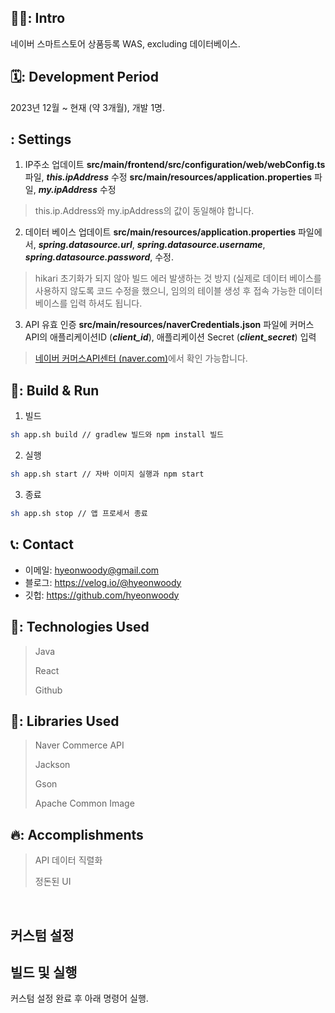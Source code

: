 ## 🧑‍💻: Intro
네이버 스마트스토어 상품등록 WAS, excluding 데이터베이스.


## 🗓️: Development Period
2023년 12월 ~ 현재 (약 3개월), 개발 1명.

## : Settings
1. IP주소 업데이트
   **src/main/frontend/src/configuration/web/webConfig.ts** 파일, ***this.ipAddress*** 수정
   **src/main/resources/application.properties** 파일, ***my.ipAddress*** 수정

>	this.ip.Address와 my.ipAddress의 값이 동일해야 합니다.

2. 데이터 베이스 업데이트
   **src/main/resources/application.properties** 파일에서,
   ***spring.datasource.url***,
   ***spring.datasource.username***,
   ***spring.datasource.password***,
   수정.

>	hikari 초기화가 되지 않아 빌드 에러 발생하는 것 방지
(실제로 데이터 베이스를 사용하지 않도록 코드 수정을 했으니,
임의의 테이블 생성 후 접속 가능한 데이터 베이스를 입력 하셔도 됩니다.

3. API 유효 인증
   **src/main/resources/naverCredentials.json** 파일에
   커머스 API의 애플리케이션ID (***client_id***), 애플리케이션 Secret (***client_secret***) 입력

>[네이버 커머스API센터 (naver.com)](https://apicenter.commerce.naver.com/ko/member/application/manage/detail;id=XXXXXXXXXXXXXXXXXXX)에서 확인 가능합니다.

## 🚀: Build & Run

1. 빌드
```bash
sh app.sh build // gradlew 빌드와 npm install 빌드
```
2. 실행
```bash
sh app.sh start // 자바 이미지 실행과 npm start
```
3. 종료
```bash
sh app.sh stop // 앱 프로세서 종료
```


## 📞: Contact
- 이메일: hyeonwoody@gmail.com
- 블로그: https://velog.io/@hyeonwoody
- 깃헙: https://github.com/hyeonwoody

## 🧱: Technologies Used
> Java
>
> React
>
> Github

## 📖: Libraries Used
> Naver Commerce API
> 
> Jackson
> 
> Gson
> 
> Apache Common Image


## 🔥: Accomplishments
> API 데이터 직렬화
> 
> 정돈된 UI

<br>









## 커스텀 설정


## 빌드 및 실행
커스텀 설정 완료 후 아래 명령어 실행.
